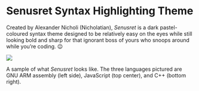 # Senusret Syntax Highlighting Theme

Created by Alexander Nicholi (Nicholatian), _Senusret_ is a dark
pastel-coloured syntax theme designed to be relatively easy on the eyes while
still looking bold and sharp for that ignorant boss of yours who snoops around
while you’re coding. 😉

![](https://i.imgur.com/QHyGtbf.png)

A sample of what _Senusret_ looks like. The three languages pictured are GNU
ARM assembly (left side), JavaScript (top center), and C++ (bottom right).
